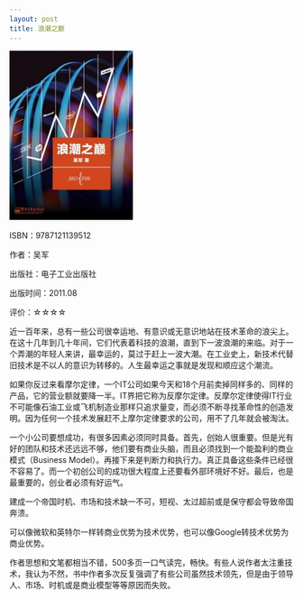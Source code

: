 ```yaml
---
layout: post
title: 浪潮之巅
---
```

<img class="cover" src="/images/2012/01/9787121139512-219x300.jpg" width="219" height="300" />

ISBN：9787121139512

作者：吴军

出版社：电子工业出版社

出版时间：2011.08

评价：☆☆☆☆

近一百年来，总有一些公司很幸运地、有意识或无意识地站在技术革命的浪尖上。在这十几年到几十年间，它们代表着科技的浪潮，直到下一波浪潮的来临。对于一个弄潮的年轻人来讲，最幸运的，莫过于赶上一波大潮。在工业史上，新技术代替旧技术是不以人的意识为转移的。人生最幸运之事就是发现和顺应这个潮流。

如果你反过来看摩尔定律，一个IT公司如果今天和18个月前卖掉同样多的、同样的产品，它的营业额就要降一半。IT界把它称为反摩尔定律。反摩尔定律使得IT行业不可能像石油工业或飞机制造业那样只追求量变，而必须不断寻找革命性的创造发明。因为任何一个技术发展赶不上摩尔定律要求的公司，用不了几年就会被淘汰。

一个小公司要想成功，有很多因素必须同时具备。首先，创始人很重要。但是光有好的团队和技术还远远不够，他们要有商业头脑，而且必须找到一个能盈利的商业模式（Business Model）。再接下来是判断力和执行力。真正具备这些条件已经很不容易了。而一个初创公司的成功很大程度上还要看外部环境好不好。最后，也是最重要的，创业者必须有好运气。

建成一个帝国时机、市场和技术缺一不可，短视、太过超前或是保守都会导致帝国奔溃。

可以像微软和英特尔一样转商业优势为技术优势，也可以像Google转技术优势为商业优势。

作者思想和文笔都相当不错，500多页一口气读完，畅快。有些人说作者太注重技术，我认为不然，书中作者多次反复强调了有些公司虽然技术领先，但是由于领导人、市场、时机或是商业模型等等原因而失败。
